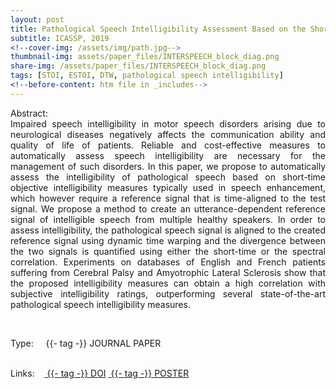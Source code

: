 ```yaml
---
layout: post
title: Pathological Speech Intelligibility Assessment Based on the Short-time Objective Intelligibility Measure
subtitle: ICASSP, 2019
<!--cover-img: /assets/img/path.jpg-->
thumbnail-img: assets/paper_files/INTERSPEECH_block_diag.png
share-img: /assets/paper_files/INTERSPEECH_block_diag.png
tags: [STOI, ESTOI, DTW, pathological speech intelligibility]
<!--before-content: htm file in _includes-->
---
```


<p align="justify">
Abstract:<br />
Impaired speech intelligibility in motor speech disorders arising due to neurological diseases negatively affects the communication ability and quality of life of patients. Reliable and cost-effective measures to automatically assess speech intelligibility are necessary for the management of such disorders. In this paper, we propose to automatically assess the intelligibility of pathological speech based on short-time objective intelligibility measures typically used in speech enhancement, which however require a reference signal that is time-aligned to the test signal. We propose a method to create an utterance-dependent reference signal of intelligible speech from multiple healthy speakers. In order to assess intelligibility, the pathological speech signal is aligned to the created reference signal using dynamic time warping and the divergence between the two signals is quantified using either the short-time or the spectral correlation. Experiments on databases of English and French patients suffering from Cerebral Palsy and Amyotrophic Lateral Sclerosis show that the proposed intelligibility measures can obtain a high correlation with subjective intelligibility ratings, outperforming several state-of-the-art pathological speech intelligibility measures.</p>


<br />

<span>Type:&nbsp;&nbsp;&nbsp;</span>
<a class="btn btn-outline-success"><i class="fas fa-book-open" aria-hidden="true"></i>&nbsp;{{- tag -}}&nbsp;JOURNAL PAPER</a>
<br />
<br />

<span>Links:&nbsp;&nbsp;&nbsp;</span>
<a href="https://doi.org/10.1109/ICASSP.2019.8683741" class="btn btn-outline-success"><i class="fas fa-link" aria-hidden="true"></i>&nbsp;{{- tag -}}&nbsp;DOI</a>
<a href="https://github.com/PJanbakhshi/Pjanbakhshi.github.io/blob/master/docs/ICASSP_poster.pdf" class="btn btn-outline-success"><i class="far fa-file-pdf" aria-hidden="true"></i>&nbsp;{{- tag -}}&nbsp;POSTER</a>

<!--<a href="https://github.com/PJanbakhshi/Pjanbakhshi.github.io/blob/master/_posts/2020-02-28-test-markdown.md" class="btn btn-outline-success"><i class="far fa-file-pdf" aria-hidden="true"></i>&nbsp;{{- tag -}}&nbsp;POSTER</a>-->

<!--<a href="https://github.com/PJanbakhshi/Pjanbakhshi.github.io/blob/master/_posts/2020-02-28-test-markdown.md" class="btn btn-outline-primary"><i class="fas fa-link" aria-hidden="true"></i>&nbsp;{{- tag -}}&nbsp;(DOI)</a>-->

